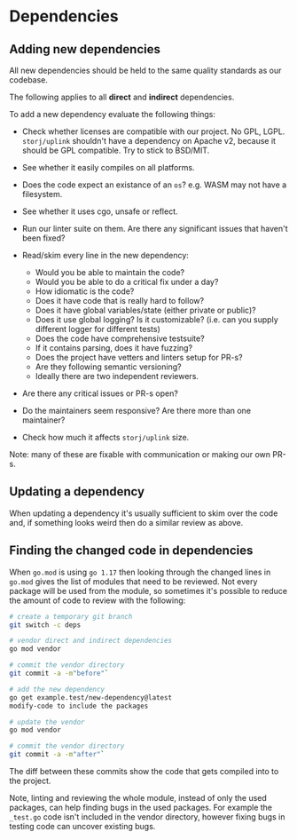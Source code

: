 # Dependencies

## Adding new dependencies

All new dependencies should be held to the same quality standards as our codebase.

The following applies to all **direct** and **indirect** dependencies.

To add a new dependency evaluate the following things:

* Check whether licenses are compatible with our project. No GPL, LGPL. `storj/uplink` shouldn't have a dependency on Apache v2, because it should be GPL compatible. Try to stick to BSD/MIT.

* See whether it easily compiles on all platforms.

* Does the code expect an existance of an `os`? e.g. WASM may not have a filesystem.

* See whether it uses cgo, unsafe or reflect.

* Run our linter suite on them. Are there any significant issues that haven't been fixed?

* Read/skim every line in the new dependency:

	* Would you be able to maintain the code?
	* Would you be able to do a critical fix under a day?
	* How idiomatic is the code?
	* Does it have code that is really hard to follow?
	* Does it have global variables/state (either private or public)?
	* Does it use global logging? Is it customizable? (i.e. can you supply different logger for different tests)
	* Does the code have comprehensive testsuite?
	* If it contains parsing, does it have fuzzing?
	* Does the project have vetters and linters setup for PR-s?
	* Are they following semantic versioning?
	* Ideally there are two independent reviewers.

* Are there any critical issues or PR-s open?

* Do the maintainers seem responsive? Are there more than one maintainer?

* Check how much it affects `storj/uplink` size.

Note: many of these are fixable with communication or making our own PR-s.

## Updating a dependency

When updating a dependency it's usually sufficient to skim over the code and,
if something looks weird then do a similar review as above.

## Finding the changed code in dependencies

When `go.mod` is using `go 1.17` then looking through the changed lines
in `go.mod` gives the list of modules that need to be reviewed.
Not every package will be used from the module, so sometimes it's possible
to reduce the amount of code to review with the following:

``` sh
# create a temporary git branch
git switch -c deps

# vendor direct and indirect dependencies
go mod vendor

# commit the vendor directory
git commit -a -m"before"`

# add the new dependency
go get example.test/new-dependency@latest
modify-code to include the packages

# update the vendor
go mod vendor

# commit the vendor directory
git commit -a -m"after"`
```

The diff between these commits show the code that gets compiled into to the
project.

Note, linting and reviewing the whole module, instead of only the used
packages, can help finding bugs in the used packages. For example the
`_test.go` code isn't included in the vendor directory, however fixing
bugs in testing code can uncover existing bugs.